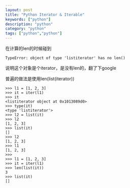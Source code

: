 ```yaml
---
layout: post
title: "Python Iterator & Iterable"
keywords: ["python"]
description: "python"
category: "python"
tags: ["python","python"]
---
```


在计算的len的时候碰到

```
TypeError: object of type 'listiterator' has no len()
```

说明这个对象是个iterator，是没有len的，翻了下google

普遍的做法是使用len(list(iterator))

```
>>> l1 = [1, 2, 3]
>>> it = iter(l1)
>>> it
<listiterator object at 0x1013089d0>
>>> type(it)
<type 'listiterator'>
>>> l2 = list(it)
>>> l2
[1, 2, 3]
>>> list(it)
[]
>>> l2
[1, 2, 3]
>>> l1
[1, 2, 3]
>>> 
>>> l1 = [1, 2, 3]
>>> it = iter(l1)
>>> len(list(it))
3
>>> list(it)
[]
```
